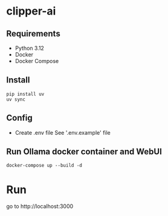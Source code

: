 # clipper-ai 

## Requirements
- Python 3.12
- Docker
- Docker Compose

## Install
```shell
pip install uv
uv sync
```

## Config
- Create .env file See '.env.example' file


## Run Ollama docker container and WebUI
```shell
docker-compose up --build -d
```

# Run
go to http://localhost:3000